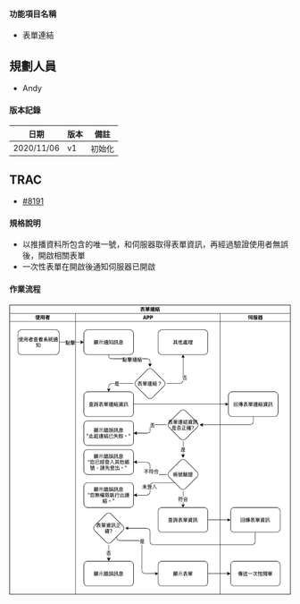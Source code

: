 #### <div id="notification_form_link">功能項目名稱</div>
  * 表單連結

## <div id="user">規劃人員</div>
  * Andy

#### <div id="version">版本記錄</div>
  |日期|版本|備註|
  |---|---|---|
  |2020/11/06|v1|初始化|

## <div id="trac">TRAC</div>
  * [#8191](http://trac.uneec.com/trac/neco/ticket/8191)

#### <div id="specification">規格說明</div>
  * 以推播資料所包含的唯一號，和伺服器取得表單資訊，再經過驗證使用者無誤後，開啟相關表單
  * 一次性表單在開啟後通知伺服器已開啟

#### <div id="workflow">作業流程</div>

  ![Notification form link](./image/workflow_formlink.png)
